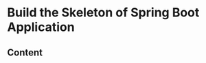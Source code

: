 <!-- omit in toc -->
# Build the Skeleton of Spring Boot Application

<!-- omit in toc -->
## Content
